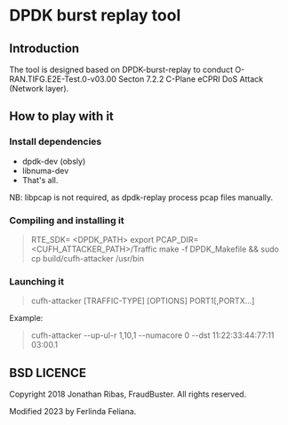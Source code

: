 # DPDK burst replay tool

## Introduction

The tool is designed based on DPDK-burst-replay to conduct O-RAN.TIFG.E2E-Test.0-v03.00 Secton 7.2.2 C-Plane eCPRI DoS Attack (Network layer).

## How to play with it

### Install dependencies

* dpdk-dev (obsly)
* libnuma-dev
* That's all.

NB: libpcap is not required, as dpdk-replay process pcap files manually.

### Compiling and installing it

> RTE_SDK= <DPDK_PATH>
> export PCAP_DIR=<CUFH_ATTACKER_PATH>/Traffic
> make -f DPDK_Makefile && sudo cp build/cufh-attacker /usr/bin

### Launching it

> cufh-attacker [TRAFFIC-TYPE] [OPTIONS] PORT1[,PORTX...]

Example:
> cufh-attacker --up-ul-r 1,10,1 --numacore 0 --dst 11:22:33:44:77:11 03:00.1


## BSD LICENCE

Copyright 2018 Jonathan Ribas, FraudBuster. All rights reserved.


Modified 2023 by Ferlinda Feliana.

